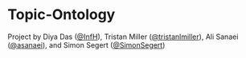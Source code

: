 # Topic-Ontology

Project by Diya Das ([@InfH](https://github.com/InfH)), Tristan Miller ([@tristanlmiller](https://github.com/tristanlmiller/)), Ali Sanaei ([@asanaei](https://github.com/asanaei)), and Simon Segert ([@SimonSegert](https://github.com/simonsegert))
